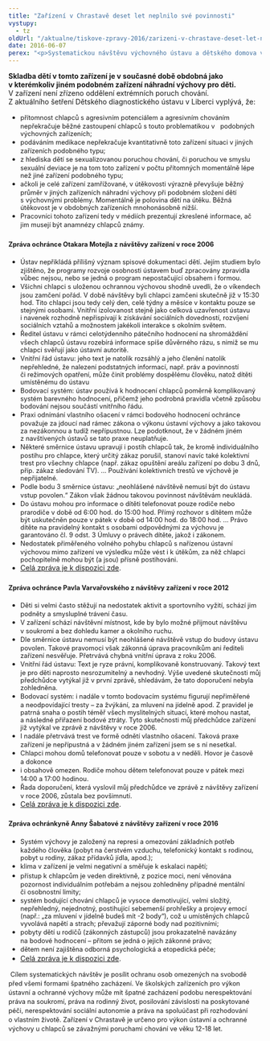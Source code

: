 ```yaml
---
title: "Zařízení v Chrastavě deset let neplnilo své povinnosti"
vystupy:
  - tz
oldUrl: "/aktualne/tiskove-zpravy-2016/zarizeni-v-chrastave-deset-let-neplnilo-sve-povinnosti"
date: 2016-06-07
perex: "<p>Systematickou návštěvu výchovného ústavu a dětského domova v Chrastavě provedl veřejný ochránce práv v uplynulých deseti letech celkem třikrát. V roce 2006 za působení ombudsmana Otakara Motejla, v roce 2012 během mandátu Pavla Varvařovského a v letošním roce z pověření Anny Šabatové. Kromě právníků se návštěv účastnili speciální pedagogové – přední odborníci na výchovu dětí. Všichni ochránci ve svých zprávách konstatovali stejná nebo obdobná pochybení. Za uplynulých deset let došlo jen k minimálnímu zlepšení. V mnoha ohledech se situace zhoršila. Zařízení dlouhodobě ignoruje výzvy k nápravě. Dle přizvaných odborníků nelze při zachování současného stavu výchovy vyloučit další eskalaci problémů a konfliktů. </p>"
---
```


<!-- imported from the old website -->

<p><b>Skladba dětí v tomto zařízení je v současné době obdobná jako v kterémkoliv jiném podobném zařízení náhradní výchovy pro děti.</b> V zařízení není zřízeno oddělení extrémních poruch chování. Z aktuálního šetření Dětského diagnostického ústavu v Liberci vyplývá, že:</p> <p></p><ul><li><span style="line-height: 17.92px; font-size: 12.8px;">přítomnost chlapců s agresivním potenciálem a agresivním chováním nepřekračuje běžné zastoupení chlapců s touto problematikou v   podobných výchovných zařízeních;</span></li><li><span style="line-height: 17.92px; font-size: 12.8px;">podáváním medikace nepřekračuje kvantitativně toto zařízení situaci v jiných zařízeních podobného typu;</span></li><li><span style="line-height: 17.92px; font-size: 12.8px;">z hlediska dětí se sexualizovanou poruchou chování, či poruchou ve smyslu sexuální deviace je na tom toto zařízení v počtu přítomných momentálně lépe než jiné zařízení podobného typu;</span></li><li><span style="line-height: 17.92px; font-size: 12.8px;">ačkoli je celé zařízení zamřížované, v útěkovosti výrazně převyšuje běžný průměr v jiných zařízeních náhradní výchovy při podobném složení dětí s výchovnými problémy. Momentálně je polovina dětí na útěku. Běžná útěkovost je v obdobných zařízeních mnohonásobně nižší.</span></li><li><span style="line-height: 17.92px; font-size: 12.8px;">Pracovníci tohoto zařízení tedy v médiích prezentují zkreslené informace, ač jim musejí být anamnézy chlapců známy.</span></li></ul><p></p> <h3><b><span style="line-height: 17.92px; font-size: 12.8px;">Zpráva ochránce Otakara Motejla z návštěvy zařízení v roce 2006</span></b></h3> <p></p><ul><li><span style="line-height: 17.92px; font-size: 12.8px;">Ústav nepřikládá přílišný význam spisové dokumentaci dětí. Jejím studiem bylo zjištěno, že programy rozvoje osobnosti ústavem buď zpracovány zpravidla vůbec nejsou, nebo se jedná o program nepostačující obsahem i formou.</span></li><li><span style="line-height: 17.92px; font-size: 12.8px;">Všichni chlapci s uloženou ochrannou výchovou shodně uvedli, že o víkendech jsou zamčení pořád. V době návštěvy byli chlapci zamčeni skutečně již v 15:30 hod. Tito chlapci jsou tedy celý den, celé týdny a měsíce v kontaktu pouze se stejnými osobami. Vnitřní izolovanost stejně jako celková uzavřenost ústavu i navenek rozhodně nepřispívají k získávání sociálních dovedností, rozvíjení sociálních vztahů a možnostem jakékoli interakce s okolním světem.</span></li><li><span style="line-height: 17.92px; font-size: 12.8px;">Ředitel ústavu v rámci celotýdenního pátečního hodnocení na shromáždění všech chlapců ústavu rozebírá informace spíše důvěrného rázu, s nimiž se mu chlapci svěřují jako ústavní autoritě.</span></li><li><span style="line-height: 17.92px; font-size: 12.8px;">Vnitřní řád ústavu: jeho text je natolik rozsáhlý a jeho členění natolik nepřehledné, že nalezení podstatných informací, např. práv a povinností či režimových opatření, může činit problémy dospělému člověku, natož dítěti umístěnému do ústavu</span></li><li><span style="line-height: 17.92px; font-size: 12.8px;">Bodovací systém: ústav používá k hodnocení chlapců poměrně komplikovaný systém barevného hodnocení, přičemž jeho podrobná pravidla včetně způsobu bodování nejsou součástí vnitřního řádu.</span></li><li><span style="line-height: 17.92px; font-size: 12.8px;">Praxi odnímání vlastního ošacení v rámci bodového hodnocení ochránce považuje za jdoucí nad rámec zákona o výkonu ústavní výchovy a jako takovou za nezákonnou a tudíž nepřípustnou. Lze podotknout, že v žádném jiném z navštívených ústavů se tato praxe neuplatňuje.</span></li><li><span style="line-height: 17.92px; font-size: 12.8px;">Některé směrnice ústavu upravují i postih chlapců tak, že kromě individuálního postihu pro chlapce, který určitý zákaz porušil, stanoví navíc také kolektivní trest pro všechny chlapce (např. zákaz opuštění areálu zařízení po dobu 3 dnů, příp. zákaz sledování TV). … Používání kolektivních trestů ve výchově je nepřijatelné.</span></li><li><span style="line-height: 17.92px; font-size: 12.8px;">Podle bodu 3 směrnice ústavu: „neohlášené návštěvě nemusí být do ústavu vstup povolen.“ Zákon však žádnou takovou povinnost návštěvám neukládá.</span></li><li><span style="line-height: 17.92px; font-size: 12.8px;">Do ústavu mohou pro informace o dítěti telefonovat pouze rodiče nebo prarodiče v době od 6:00 hod. do 15:00 hod. Přímý rozhovor s dítětem může být uskutečněn pouze v pátek v době od 14:00 hod. do 18:00 hod. … Právo dítěte na pravidelný kontakt s osobami odpovědnými za výchovu je garantováno čl. 9 odst. 3 Úmluvy o právech dítěte, jakož i zákonem.</span></li><li><span style="line-height: 17.92px; font-size: 12.8px;">Nedostatek přiměřeného volného pohybu chlapců s nařízenou ústavní výchovou mimo zařízení ve výsledku může vést i k útěkům, za něž chlapci pochopitelně mohou být (a jsou) přísně postihováni.</span></li><li><a href="/uploads-import/ochrana_osob/ZARIZENI/Ustavni_vychova/2006_zprava_Chrastava.pdf" target="_blank">Celá zpráva je k dispozici zde</a>.</li></ul><p></p> <h3><b><span style="line-height: 17.92px; font-size: 12.8px;">Zpráva ochránce Pavla Varvařovského z návštěvy zařízení v roce 2012</span></b></h3> <p></p><ul><li><span style="line-height: 17.92px; font-size: 12.8px;">Děti si velmi často stěžují na nedostatek aktivit a sportovního vyžití, schází jim podněty a smysluplné trávení času.</span></li><li><span style="line-height: 17.92px; font-size: 12.8px;">V zařízení schází návštěvní místnost, kde by bylo možné přijmout návštěvu v soukromí a bez dohledu kamer a okolního ruchu.</span></li><li><span style="line-height: 17.92px; font-size: 12.8px;">Dle směrnice ústavu nemusí být neohlášené návštěvě vstup do budovy ústavu povolen. Takové pravomoci však zákonná úprava pracovníkům ani řediteli zařízení nesvěřuje. Přetrvává chybná vnitřní úprava z roku 2006.</span></li><li><span style="line-height: 17.92px; font-size: 12.8px;">Vnitřní řád ústavu: Text je ryze právní, komplikovaně konstruovaný. Takový text je pro děti naprosto nesrozumitelný a nevhodný. Výše uvedené skutečnosti můj předchůdce vytýkal již v první zprávě, shledávám, že tato doporučení nebyla zohledněna.</span></li><li><span style="line-height: 17.92px; font-size: 12.8px;">Bodovací systém: i nadále v tomto bodovacím systému figurují nepřiměřené a neodpovídající tresty – za žvýkání, za mluvení na jídelně apod. Z pravidel je patrná snaha o postih téměř všech myslitelných situací, které mohou nastat, a následné přiřazení bodové ztráty. Tyto skutečnosti můj předchůdce zařízení již vytýkal ve zprávě z návštěvy v roce 2006.</span></li><li><span style="line-height: 17.92px; font-size: 12.8px;">I nadále přetrvává trest ve formě odnětí vlastního ošacení. Taková praxe zařízení je nepřípustná a v žádném jiném zařízení jsem se s ní nesetkal.</span></li><li><span style="line-height: 17.92px; font-size: 12.8px;">Chlapci mohou domů telefonovat pouze v sobotu a v neděli. Hovor je časově a dokonce</span></li><li><span style="line-height: 17.92px; font-size: 12.8px;">i obsahově omezen. Rodiče mohou dětem telefonovat pouze v pátek mezi 14:00 a 17:00 hodinou.</span></li><li><span style="line-height: 17.92px; font-size: 12.8px;">Řada doporučení, která vyslovil můj předchůdce ve zprávě z návštěvy zařízení v roce 2006, zůstala bez povšimnutí.</span></li><li><a href="/uploads-import/ochrana_osob/ZARIZENI/Ustavni_vychova/2012__zprava_z_navstevy_Chrastava.pdf" target="_blank">Celá zpráva je k dispozici zde</a>.</li></ul><p></p> <h3><b><span style="line-height: 17.92px; font-size: 12.8px;">Zpráva ochránkyně Anny Šabatové z návštěvy zařízení v roce 2016</span></b></h3> <p></p><ul><li><span style="line-height: 17.92px; font-size: 12.8px;">Systém výchovy je založený na represi a omezování základních potřeb každého člověka (pobyt na čerstvém vzduchu, telefonický kontakt s rodinou, pobyt u rodiny, zákaz přídavků jídla, apod.);</span></li><li><span style="line-height: 17.92px; font-size: 12.8px;">klima v zařízení je velmi negativní a směřuje k eskalaci napětí;</span></li><li><span style="line-height: 17.92px; font-size: 12.8px;">přístup k chlapcům je veden direktivně, z pozice moci, není věnována pozornost individuálním potřebám a nejsou zohledněny případné mentální či osobnostní limity;</span></li><li><span style="line-height: 17.92px; font-size: 12.8px;">systém bodující chování chlapců je vysoce demotivující, velmi složitý, nepřehledný, nejednotný, postihující sebemenší prohřešky a projevy emocí (např.: „za mluvení v jídelně budeš mít -2 body“), což u umístěných chlapců vyvolává napětí a strach; převažují záporné body nad pozitivními;</span></li><li><span style="line-height: 17.92px; font-size: 12.8px;">pobyty dětí u rodičů (zákonných zástupců) jsou prokazatelně navázány na bodové hodnocení – přitom se jedná o jejich zákonné právo;</span></li><li><span style="line-height: 17.92px; font-size: 12.8px;">dětem není zajištěna odborná psychologická a etopedická péče;</span></li><li><a href="/uploads-import/ochrana_osob/ZARIZENI/Ustavni_vychova/2016-Chrastava.pdf" target="_blank">Celá zpráva je k dispozici zde</a>.</li></ul><p></p> <p> <span style="line-height: 17.92px; font-size: 12.8px;">Cílem systematických návštěv je posílit ochranu osob omezených na svobodě před všemi formami špatného zacházení. Ve školských zařízeních pro výkon ústavní a ochranné výchovy může mít špatné zacházení podobu nerespektování práva na soukromí, práva na rodinný život, posilování závislosti na poskytované péči, nerespektování sociální autonomie a práva na spoluúčast při rozhodování o vlastním životě. Zařízení v Chrastavě je určeno pro výkon ústavní a ochranné výchovy u chlapců se závažnými poruchami chování ve věku 12-18 let.</span></p>
